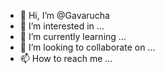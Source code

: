 - 👋 Hi, I’m @Gavarucha
- 👀 I’m interested in ...
- 🌱 I’m currently learning ...
- 💞️ I’m looking to collaborate on ...
- 📫 How to reach me ...

<!---
Gavarucha/Gavarucha is a ✨ special ✨ repository because its `README.md` (this file) appears on your GitHub profile.
You can click the Preview link to take a look at your changes.
--->
